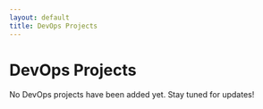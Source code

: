 ```yaml
---
layout: default
title: DevOps Projects
---
```


# DevOps Projects

No DevOps projects have been added yet. Stay tuned for updates!
